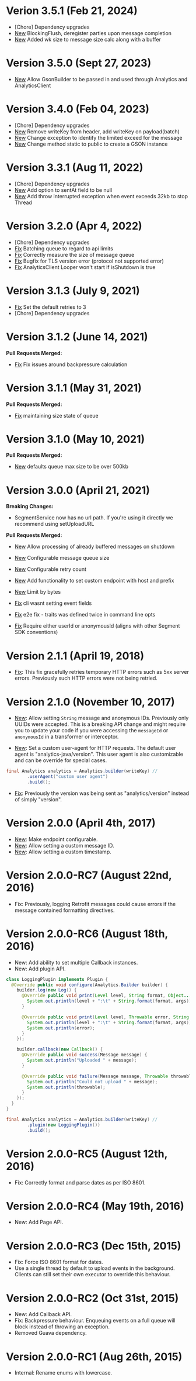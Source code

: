 # Verion 3.5.1  (Feb 21, 2024)
- [Chore] Dependency upgrades
- [New](https://github.com/segmentio/analytics-java/pull/471) BlockingFlush, deregister parties upon message completion
- [New](https://github.com/segmentio/analytics-java/pull/476) Added wk size to message size calc along with a buffer

# Version 3.5.0 (Sept 27, 2023)
- [New](https://github.com/segmentio/analytics-java/pull/446) Allow GsonBuilder to be passed in and used through Analytics and AnalyticsClient

# Version 3.4.0 (Feb 04, 2023)
- [Chore] Dependency upgrades
- [New](https://github.com/segmentio/analytics-java/pull/408) Remove writeKey from header, add writeKey on payload(batch) 
- [New](https://github.com/segmentio/analytics-java/pull/406) Change exception to identify the limited exceed for the message 
- [New](https://github.com/segmentio/analytics-java/pull/400) Change method static to public to create a GSON instance 

# Version 3.3.1 (Aug 11, 2022)
- [Chore] Dependency upgrades
- [New](https://github.com/segmentio/analytics-java/pull/345) Add option to sentAt field to be null
- [New](https://github.com/segmentio/analytics-java/pull/349) Add throw interrupted exception when event exceeds 32kb to stop Thread

# Version 3.2.0 (Apr 4, 2022)
- [Chore] Dependency upgrades
- [Fix](https://github.com/segmentio/analytics-java/pull/264) Batching queue to regard to api limits
- [Fix](https://github.com/segmentio/analytics-java/pull/298) Correctly measure the size of message queue
- [Fix](https://github.com/segmentio/analytics-java/pull/304) Bugfix for TLS version error (protocol not supported error)
- [Fix](https://github.com/segmentio/analytics-java/pull/305) AnalyticsClient Looper won't start if isShutdown is true

# Version 3.1.3 (July 9, 2021)

- [Fix](https://github.com/segmentio/analytics-java/pull/256) Set the default retries to 3
- [Chore] Dependency upgrades

# Version 3.1.2 (June 14, 2021)

**Pull Requests Merged:**

- [Fix](https://github.com/segmentio/analytics-java/pull/245) Fix issues around backpressure calculation

# Version 3.1.1 (May 31, 2021)

**Pull Requests Merged:**

- [Fix](https://github.com/segmentio/analytics-java/pull/241) maintaining size state of queue

# Version 3.1.0 (May 10, 2021)

**Pull Requests Merged:**

- [New](https://github.com/segmentio/analytics-java/pull/235) defaults queue max size to be over 500kb

# Version 3.0.0 (April 21, 2021)

**Breaking Changes:**

- SegmentService now has no url path. If you're using it directly we recommend using setUploadURL

**Pull Requests Merged:**

- [New](https://github.com/segmentio/analytics-java/pull/192) Allow processing of already buffered messages on shutdown
- [New](https://github.com/segmentio/analytics-java/pull/190) Configurable message queue size
- [New](https://github.com/segmentio/analytics-java/pull/189) Configurable retry count
- [New](https://github.com/segmentio/analytics-java/pull/183) Add functionality to set custom endpoint with host and prefix
- [New](https://github.com/segmentio/analytics-java/pull/178) Limit by bytes

- [Fix](https://github.com/segmentio/analytics-java/pull/223) cli wasnt setting event fields
- [Fix](https://github.com/segmentio/analytics-java/pull/222) e2e fix - traits was defined twice in command line opts
- [Fix](https://github.com/segmentio/analytics-java/pull/221) Require either userId or anonymousId \(aligns with other Segment SDK conventions\)

# Version 2.1.1 (April 19, 2018)

- [Fix](https://github.com/segmentio/analytics-java/pull/117): This fix gracefully retries temporary HTTP errors such as 5xx server errors. Previously such HTTP errors were not being retried.

# Version 2.1.0 (November 10, 2017)

- [New](https://github.com/segmentio/analytics-java/pull/113): Allow setting `String` message and anonymous IDs. Previously only UUIDs were accepted. This is a breaking API change and might require you to update your code if you were accessing the `messageId` or `anonymousId` in a transformer or interceptor.

- [New](https://github.com/segmentio/analytics-java/pull/109): Set a custom user-agent for HTTP requests. The default user agent is "analytics-java/version". This user agent is also customizable and can be override for special cases.

```java
final Analytics analytics = Analytics.builder(writeKey) //
        .userAgent("custom user agent")
        .build();
```

- [Fix](https://github.com/segmentio/analytics-java/pull/112): Previously the version was being sent as "analytics/version" instead of simply "version".

# Version 2.0.0 (April 4th, 2017)

- [New](https://github.com/segmentio/analytics-java/pull/99): Make endpoint configurable.
- [New](https://github.com/segmentio/analytics-java/pull/101): Allow setting a custom message ID.
- [New](https://github.com/segmentio/analytics-java/pull/58): Allow setting a custom timestamp.

# Version 2.0.0-RC7 (August 22nd, 2016)

- Fix: Previously, logging Retrofit messages could cause errors if the message contained formatting directives.

# Version 2.0.0-RC6 (August 18th, 2016)

- New: Add ability to set multiple Callback instances.
- New: Add plugin API.

```java
class LoggingPlugin implements Plugin {
  @Override public void configure(Analytics.Builder builder) {
    builder.log(new Log() {
      @Override public void print(Level level, String format, Object... args) {
        System.out.println(level + ":\t" + String.format(format, args));
      }

      @Override public void print(Level level, Throwable error, String format, Object... args) {
        System.out.println(level + ":\t" + String.format(format, args));
        System.out.println(error);
      }
    });

    builder.callback(new Callback() {
      @Override public void success(Message message) {
        System.out.println("Uploaded " + message);
      }

      @Override public void failure(Message message, Throwable throwable) {
        System.out.println("Could not upload " + message);
        System.out.println(throwable);
      }
    });
  }
}

final Analytics analytics = Analytics.builder(writeKey) //
        .plugin(new LoggingPlugin())
        .build();
```

# Version 2.0.0-RC5 (August 12th, 2016)

- Fix: Correctly format and parse dates as per ISO 8601.

# Version 2.0.0-RC4 (May 19th, 2016)

- New: Add Page API.

# Version 2.0.0-RC3 (Dec 15th, 2015)

- Fix: Force ISO 8601 format for dates.
- Use a single thread by default to upload events in the background. Clients can still set their own executor to override this behaviour.

# Version 2.0.0-RC2 (Oct 31st, 2015)

- New: Add Callback API.
- Fix: Backpressure behaviour. Enqueuing events on a full queue will block instead of throwing an exception.
- Removed Guava dependency.

# Version 2.0.0-RC1 (Aug 26th, 2015)

- Internal: Rename enums with lowercase.
